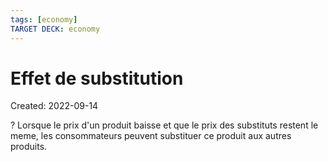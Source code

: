 ```yaml
---
tags: [economy] 
TARGET DECK: economy
---
```

# Effet de substitution
Created: 2022-09-14

?
Lorsque le prix d'un produit baisse et que le prix des substituts restent le meme, les consommateurs peuvent substituer ce produit aux autres produits.
<!--SR:!2023-06-28,184,270-->
